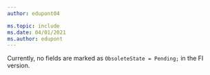 ```yaml
---
author: edupont04

ms.topic: include
ms.date: 04/01/2021
ms.author: edupont
---
```

Currently, no fields are marked as `ObsoleteState = Pending;` in the FI version.

